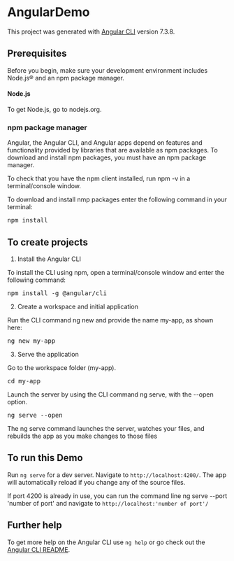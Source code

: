 # AngularDemo

This project was generated with [Angular CLI](https://github.com/angular/angular-cli) version 7.3.8.

## Prerequisites 

Before you begin, make sure your development environment includes Node.js® and an npm package manager.

#### Node.js
To get Node.js, go to nodejs.org.

### npm package manager
Angular, the Angular CLI, and Angular apps depend on features and functionality provided by libraries that are available as npm packages. To download and install npm packages, you must have an npm package manager.

To check that you have the npm client installed, run npm -v in a terminal/console window.

To download and install nmp packages enter the following command in your terminal:

<pre>npm install</pre>

## To create projects

1) Install the Angular CLI

To install the CLI using npm, open a terminal/console window and enter the following command:

<pre>npm install -g @angular/cli </pre>

2) Create a workspace and initial application

Run the CLI command ng new and provide the name my-app, as shown here:

<pre>ng new my-app</pre>

3) Serve the application

Go to the workspace folder (my-app).

<pre>cd my-app</pre>

Launch the server by using the CLI command ng serve, with the --open option.

<pre>ng serve --open</pre>

The ng serve command launches the server, watches your files, and rebuilds the app as you make changes to those files

## To run this Demo

Run `ng serve` for a dev server. Navigate to `http://localhost:4200/`. The app will automatically reload if you change any of the source files.

If port 4200 is already in use, you can run the command line ng serve --port 'number of port' and navigate to `http://localhost:'number of port'/`

## Further help

To get more help on the Angular CLI use `ng help` or go check out the [Angular CLI README](https://github.com/angular/angular-cli/blob/master/README.md).
